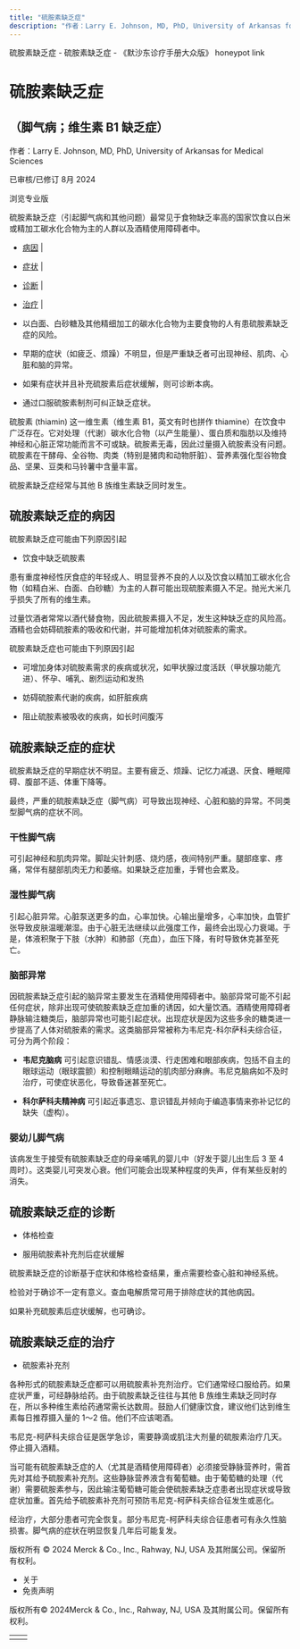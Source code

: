 ```yaml
---
title: "硫胺素缺乏症"
description: "作者：Larry E. Johnson, MD, PhD, University of Arkansas for Medical Sciences"
---
```


﻿硫胺素缺乏症 \- 硫胺素缺乏症 \- 《默沙东诊疗手册大众版》 honeypot link

# 硫胺素缺乏症

## （脚气病；维生素 B1 缺乏症）

作者：Larry E. Johnson, MD, PhD, University of Arkansas for Medical Sciences

已审核/已修订 8月 2024

浏览专业版

硫胺素缺乏症（引起脚气病和其他问题）最常见于食物缺乏率高的国家饮食以白米或精加工碳水化合物为主的人群以及酒精使用障碍者中。

- [病因](#病因_v45105896_zh) \|
- [症状](#症状_v45105916_zh) \|
- [诊断](#诊断_v45105941_zh) \|
- [治疗](#治疗_v45105951_zh) \|

- 以白面、白砂糖及其他精细加工的碳水化合物为主要食物的人有患硫胺素缺乏症的风险。

- 早期的症状（如疲乏、烦躁）不明显，但是严重缺乏者可出现神经、肌肉、心脏和脑的异常。

- 如果有症状并且补充硫胺素后症状缓解，则可诊断本病。

- 通过口服硫胺素制剂可纠正缺乏症状。


硫胺素 (thiamin) 这一维生素（维生素 B1，英文有时也拼作 thiamine）在饮食中广泛存在。它对处理（代谢）碳水化合物（以产生能量）、蛋白质和脂肪以及维持神经和心脏正常功能而言不可或缺。硫胺素无毒，因此过量摄入硫胺素没有问题。硫胺素在干酵母、全谷物、肉类（特别是猪肉和动物肝脏）、营养素强化型谷物食品、坚果、豆类和马铃薯中含量丰富。

硫胺素缺乏症经常与其他 B 族维生素缺乏同时发生。

## 硫胺素缺乏症的病因

硫胺素缺乏症可能由下列原因引起

- 饮食中缺乏硫胺素


患有重度神经性厌食症的年轻成人、明显营养不良的人以及饮食以精加工碳水化合物（如精白米、白面、白砂糖）为主的人群可能出现硫胺素摄入不足。抛光大米几乎损失了所有的维生素。

过量饮酒者常常以酒代替食物，因此硫胺素摄入不足，发生这种缺乏症的风险高。酒精也会妨碍硫胺素的吸收和代谢，并可能增加机体对硫胺素的需求。

硫胺素缺乏症也可能由下列原因引起

- 可增加身体对硫胺素需求的疾病或状况，如甲状腺过度活跃（甲状腺功能亢进）、怀孕、哺乳、剧烈运动和发热

- 妨碍硫胺素代谢的疾病，如肝脏疾病

- 阻止硫胺素被吸收的疾病，如长时间腹泻


## 硫胺素缺乏症的症状

硫胺素缺乏症的早期症状不明显。主要有疲乏、烦躁、记忆力减退、厌食、睡眠障碍、腹部不适、体重下降等。

最终，严重的硫胺素缺乏症（脚气病）可导致出现神经、心脏和脑的异常。不同类型脚气病的症状不同。

### 干性脚气病

可引起神经和肌肉异常。脚趾尖针刺感、烧灼感，夜间特别严重。腿部痉挛、疼痛，常伴有腿部肌肉无力和萎缩。如果缺乏症加重，手臂也会累及。

### 湿性脚气病

引起心脏异常。心脏泵送更多的血，心率加快。心输出量增多，心率加快，血管扩张导致皮肤温暖潮湿。由于心脏无法继续以此强度工作，最终会出现心力衰竭。于是，体液积聚于下肢（水肿）和肺部（充血），血压下降，有时导致休克甚至死亡。

### 脑部异常

因硫胺素缺乏症引起的脑异常主要发生在酒精使用障碍者中。脑部异常可能不引起任何症状，除非出现可使硫胺素缺乏症加重的诱因，如大量饮酒。酒精使用障碍者静脉输注糖类后，脑部异常也可能引起症状。出现症状是因为这些多余的糖类进一步提高了人体对硫胺素的需求。这类脑部异常被称为韦尼克-科尔萨科夫综合征，可分为两个阶段：

- **韦尼克脑病** 可引起意识错乱、情感淡漠、行走困难和眼部疾病，包括不自主的眼球运动（眼球震颤）和控制眼睛运动的肌肉部分麻痹。韦尼克脑病如不及时治疗，可使症状恶化，导致昏迷甚至死亡。

- **科尔萨科夫精神病** 可引起近事遗忘、意识错乱并倾向于编造事情来弥补记忆的缺失（虚构）。


### 婴幼儿脚气病

该病发生于接受有硫胺素缺乏症的母亲哺乳的婴儿中（好发于婴儿出生后 3 至 4 周时）。这类婴儿可突发心衰。他们可能会出现某种程度的失声，伴有某些反射的消失。

## 硫胺素缺乏症的诊断

- 体格检查

- 服用硫胺素补充剂后症状缓解


硫胺素缺乏症的诊断基于症状和体格检查结果，重点需要检查心脏和神经系统。

检验对于确诊不一定有意义。查血电解质常可用于排除症状的其他病因。

如果补充硫胺素后症状缓解，也可确诊。

## 硫胺素缺乏症的治疗

- 硫胺素补充剂


各种形式的硫胺素缺乏症都可以用硫胺素补充剂治疗。它们通常经口服给药。如果症状严重，可经静脉给药。由于硫胺素缺乏往往与其他 B 族维生素缺乏同时存在，所以多种维生素给药通常需长达数周。鼓励人们健康饮食，建议他们达到维生素每日推荐摄入量的 1～2 倍。他们不应该喝酒。

韦尼克-柯萨科夫综合征是医学急诊，需要静滴或肌注大剂量的硫胺素治疗几天。停止摄入酒精。

当可能有硫胺素缺乏症的人（尤其是酒精使用障碍者）必须接受静脉营养时，需首先对其给予硫胺素补充剂。这些静脉营养液含有葡萄糖。由于葡萄糖的处理（代谢）需要硫胺素参与，因此输注葡萄糖可能会使硫胺素缺乏症患者出现症状或导致症状加重。首先给予硫胺素补充剂可预防韦尼克-柯萨科夫综合征发生或恶化。

经治疗，大部分患者可完全恢复。部分韦尼克-柯萨科夫综合征患者可有永久性脑损害。脚气病的症状在明显恢复几年后可能复发。



版权所有 © 2024
Merck & Co., Inc., Rahway, NJ, USA 及其附属公司。保留所有权利。

- 关于
- 免责声明

版权所有© 2024Merck & Co., Inc., Rahway, NJ, USA 及其附属公司。保留所有权利。

|     |     |
| --- | --- |
|  |  |